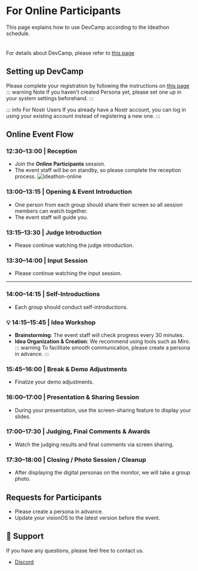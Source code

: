 # For Online Participants

This page explains how to use DevCamp according to the Ideathon schedule.

<div class="tip custom-block" style="padding-top: 8px">

For details about DevCamp, please refer to [this page](./what-is-devcamp.md)

</div>

## Setting up DevCamp
Please complete your registration by following the instructions on [this page](./get-started.md)
::: warning Note
If you haven’t created Persona yet, please set one up in your system settings beforehand.
:::

::: info For Nostr Users
If you already have a Nostr account, you can log in using your existing account instead of registering a new one.
:::

## Online Event Flow

### 12:30–13:00 | Reception
- Join the **Online Participants** session.
- The event staff will be on standby, so please complete the reception process.
![ideathon-online](/ideathon-online1.png)

### 13:00–13:15 | Opening & Event Introduction
- One person from each group should share their screen so all session members can watch together.
- The event staff will guide you.

### 13:15–13:30 | Judge Introduction
- Please continue watching the judge introduction.

### 13:30–14:00 | Input Session
- Please continue watching the input session.

---

### 14:00–14:15 | Self-Introductions
- Each group should conduct self-introductions.

### 💡 14:15–15:45 | Idea Workshop
- **Brainstorming**: The event staff will check progress every 30 minutes.
- **Idea Organization & Creation**: We recommend using tools such as Miro.
::: warning
To facilitate smooth communication, please create a persona in advance.
:::

### 15:45–16:00 | Break & Demo Adjustments
- Finalize your demo adjustments.

### 16:00–17:00 | Presentation & Sharing Session
- During your presentation, use the screen-sharing feature to display your slides.

### 17:00–17:30 | Judging, Final Comments & Awards
- Watch the judging results and final comments via screen sharing.

### 17:30–18:00 | Closing / Photo Session / Cleanup
- After displaying the digital personas on the monitor, we will take a group photo.

## Requests for Participants
- Please create a persona in advance.
- Update your visionOS to the latest version before the event.

## 📢 Support

If you have any questions, please feel free to contact us.
- [Discord](https://discord.gg/t5X6KZruQQ)
